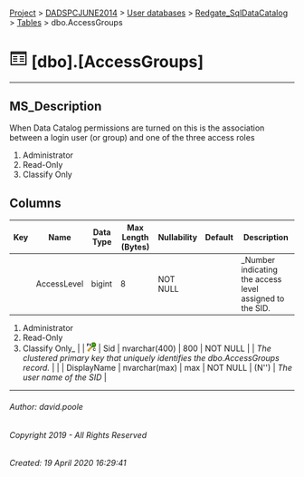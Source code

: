 #### 

[Project](../../../../index.md) > [DADSPCJUNE2014](../../../index.md) > [User databases](../../index.md) > [Redgate_SqlDataCatalog](../index.md) > [Tables](Tables.md) > dbo.AccessGroups

# ![Tables](../../../../Images/Table32.png) [dbo].[AccessGroups]

---

## <a name="#description"></a>MS_Description

When Data Catalog permissions are turned on this is the association between a login user (or group) and one of the three access roles
1. Administrator
2. Read-Only
3. Classify Only

## <a name="#columns"></a>Columns

| Key | Name | Data Type | Max Length (Bytes) | Nullability | Default | Description |
|---|---|---|---|---|---|---|
|  | AccessLevel | bigint | 8 | NOT NULL |  | _Number indicating the access level assigned to the SID.
1. Administrator
2. Read-Only
3. Classify Only_ |
| [![Cluster Primary Key PK_AccessGroups: Sid](../../../../Images/pkcluster.png)](#indexes) | Sid | nvarchar(400) | 800 | NOT NULL |  | _The clustered primary key that uniquely identifies the dbo.AccessGroups record._ |
|  | DisplayName | nvarchar(max) | max | NOT NULL | (N'') | _The user name of the SID_ |


---

###### Author:  david.poole

###### Copyright 2019 - All Rights Reserved

###### Created: 19 April 2020 16:29:41

